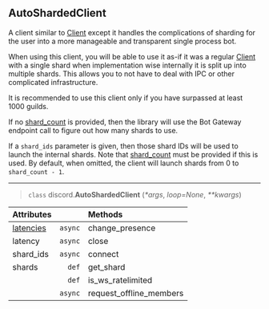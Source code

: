 ## AutoShardedClient []()
A client similar to [Client](discord/Clients/Client/Client) except it handles the complications of sharding for the user into a more manageable and transparent single process bot.

When using this client, you will be able to use it as-if it was a regular [Client](discord/Clients/Client/Client) with a single shard when implementation wise internally it is split up into multiple shards. This allows you to not have to deal with IPC or other complicated infrastructure.

It is recommended to use this client only if you have surpassed at least 1000 guilds.

If no [shard_count](discord/Data%20Classes/ShardInfo/shard_count) is provided, then the library will use the Bot Gateway endpoint call to figure out how many shards to use.

If a `shard_ids` parameter is given, then those shard IDs will be used to launch the internal shards. Note that [shard_count](discord/Data%20Classes/ShardInfo/shard_count) must be provided if this is used. By default, when omitted, the client will launch shards from 0 to `shard_count - 1`.

****
> `class` discord.**AutoShardedClient** (_*args_, *loop=None*, _**kwargs_)

**Attributes** | | **Methods**
:--- | ---: | :---
[latencies]() | `async` | change_presence
latency | `async` | close
shard_ids | `async` | connect
shards | `def` | get_shard
|| `def` | is_ws_ratelimited
|| `async` | request_offline_members

